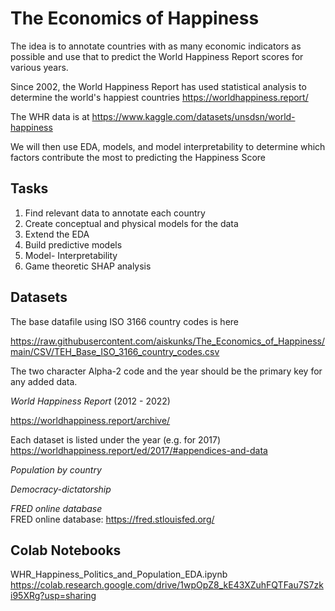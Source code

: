 # The Economics of Happiness

The idea is to annotate countries with as many economic indicators as possible and use that to predict the World Happiness Report scores for various years.

Since 2002, the World Happiness Report has used statistical analysis to determine the world's happiest countries https://worldhappiness.report/

The WHR data is at https://www.kaggle.com/datasets/unsdsn/world-happiness

We will then use EDA, models, and model interpretability to determine which factors contribute the most to predicting the Happiness Score

## Tasks

1. Find relevant data to annotate each country  
2. Create conceptual and physical models for the data  
3. Extend the EDA  
4. Build predictive models  
5. Model- Interpretability
6. Game theoretic SHAP analysis  

## Datasets
 
 The base datafile using ISO 3166 country codes is here
 
 https://raw.githubusercontent.com/aiskunks/The_Economics_of_Happiness/main/CSV/TEH_Base_ISO_3166_country_codes.csv
 
 The two character Alpha-2 code and the year should be the primary key for any added data.
 
 
*World Happiness Report* (2012 - 2022)   

https://worldhappiness.report/archive/

Each dataset is listed under the year (e.g. for 2017)
https://worldhappiness.report/ed/2017/#appendices-and-data



*Population by country*   

*Democracy-dictatorship*  

*FRED online database*  
FRED online database: https://fred.stlouisfed.org/

## Colab Notebooks

WHR_Happiness_Politics_and_Population_EDA.ipynb  https://colab.research.google.com/drive/1wpOpZ8_kE43XZuhFQTFau7S7zki95XRg?usp=sharing

